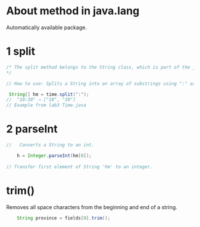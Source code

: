 # About method in java.lang

Automatically available package.

# 1 split
```java  
/* The split method belongs to the String class, which is part of the java.lang package. This package is automatically imported in all Java programs
*/

// How to use: Splits a String into an array of substrings using ":" as the delimiter.

 String[] hm = time.split(":");
//  "10:30" → ["10", "30"] 
// Example from lab3 Time.java
```

# 2 parseInt
```java
//   Converts a String to an int.

    h = Integer.parseInt(hm[0]);
 
// Transfer first element of String 'hm' to an integer. 

```

# trim()
Removes all space characters from the beginning and end of a string.
```java
    String province = fields[0].trim();  
```